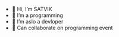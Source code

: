 - 👋 Hi, I’m SATVIK
- 👀 I’m a programming 
- 🌱 I’m aslo a devloper
- 💞️ Can collaborate on programming event

<!---
 MERIC is a ✨ special ✨ repository 
--->
